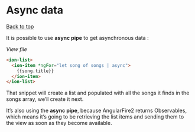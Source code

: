 # Async data

[Back to top](#ionic-2)  

It is possible to use **async pipe** to get asynchronous data  : 

*View file*
```html
<ion-list>
  <ion-item *ngFor="let song of songs | async">
    {{song.title}}
  </ion-item>
</ion-list>
```
That snippet will create a list and populated with all the songs it finds in the songs array, we’ll create it next.

It’s also using the **async pipe**, because AngularFire2 returns Observables, which means it’s going to be retrieving the list items and sending them to the view as soon as they become available.